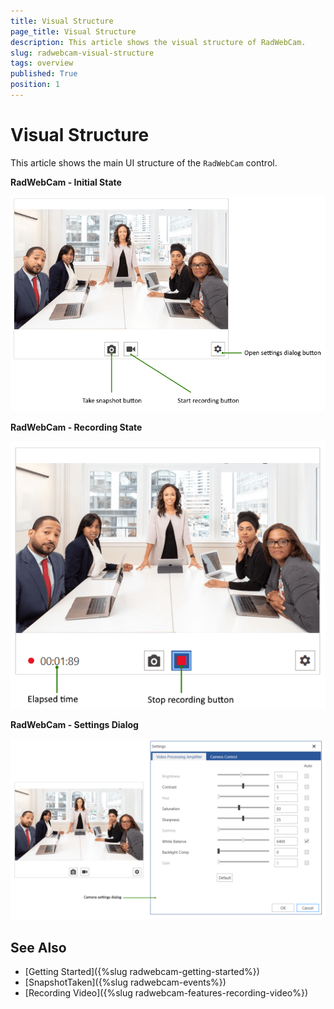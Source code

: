 ```yaml
---
title: Visual Structure
page_title: Visual Structure
description: This article shows the visual structure of RadWebCam.
slug: radwebcam-visual-structure
tags: overview
published: True
position: 1
---
```


# Visual Structure

This article shows the main UI structure of the `RadWebCam` control.

__RadWebCam - Initial State__

![](images/radwebcam-visual-structure-0.png)

__RadWebCam - Recording State__

![](images/radwebcam-visual-structure-1.png)

__RadWebCam - Settings Dialog__

![](images/radwebcam-visual-structure-2.png)

## See Also
* [Getting Started]({%slug radwebcam-getting-started%})
* [SnapshotTaken]({%slug radwebcam-events%})
* [Recording Video]({%slug radwebcam-features-recording-video%})

